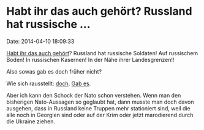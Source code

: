Habt ihr das auch gehört? Russland hat russische \...
=====================================================

Date: 2014-04-10 18:09:33

[Habt ihr das auch gehört](http://spiegel.de/article.do?id=963699)?
Russland hat russische Soldaten! Auf russischem Boden! In russischen
Kasernen! In der Nähe ihrer Landesgrenzen!!

Also sowas gab es doch früher nicht?

Wie sich rausstellt: [doch](http://goo.gl/maps/jPZpm). [Gab
es](http://goo.gl/maps/MLJ8I).

Aber ich kann den Schock der Nato schon verstehen. Wenn man den
bisherigen Nato-Aussagen so geglaubt hat, dann musste man doch davon
ausgehen, dass in Russland keine Truppen mehr stationiert sind, weil die
alle noch in Georgien sind oder auf der Krim oder jetzt marodierend
durch die Ukraine ziehen.
